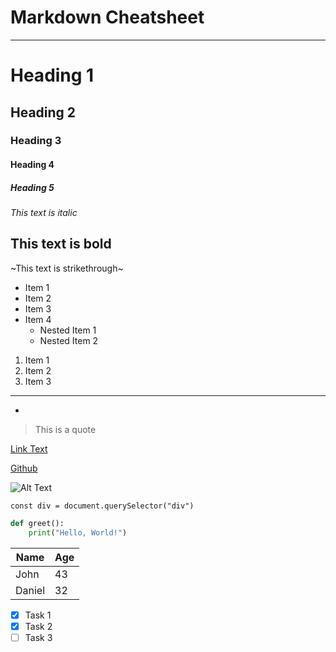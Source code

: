 # Markdown Cheatsheet 
---


<!-- Headings --> 
# Heading 1
## Heading 2
### Heading 3
#### Heading 4
##### Heading 5


<!-- Italics -->
*This text is italic*


<!-- Bold -->
**This text is bold**
---

<!-- Strikethrough -->
~This text is strikethrough~



<!-- Unordered List -->
- Item 1
- Item 2
- Item 3
- Item 4 
  - Nested Item 1
  - Nested Item 2


<!-- Ordered List -->
1. Item 1
2. Item 2
3. Item 3


<!-- Horizontal Rule -->
---
-


<!-- Blockquote -->
> This is a quote


<!-- Links -->
[Link Text](URL)

[Github](https://github.com/)


<!-- Images -->
![Alt Text](URL)


<!-- Inline Code -->
`const div = document.querySelector("div")`


<!-- Code Block -->
```python
def greet():
    print("Hello, World!")
```


<!-- Tables -->
| Name     | Age      |
| -------- | -------- |
| John     | 43       |
| Daniel   | 32       |



<!-- Task List -->
* [x] Task 1
* [x] Task 2
* [ ] Task 3
